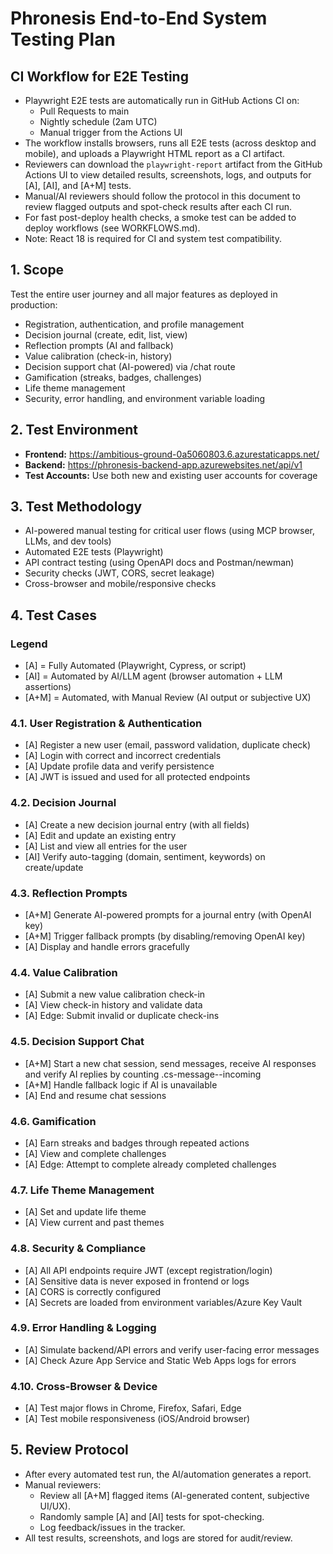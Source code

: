 # Phronesis End-to-End System Testing Plan

## CI Workflow for E2E Testing

- Playwright E2E tests are automatically run in GitHub Actions CI on:
  - Pull Requests to main
  - Nightly schedule (2am UTC)
  - Manual trigger from the Actions UI
- The workflow installs browsers, runs all E2E tests (across desktop and mobile), and uploads a Playwright HTML report as a CI artifact.
- Reviewers can download the `playwright-report` artifact from the GitHub Actions UI to view detailed results, screenshots, logs, and outputs for [A], [AI], and [A+M] tests.
- Manual/AI reviewers should follow the protocol in this document to review flagged outputs and spot-check results after each CI run.
- For fast post-deploy health checks, a smoke test can be added to deploy workflows (see WORKFLOWS.md).
- Note: React 18 is required for CI and system test compatibility.

## 1. Scope
Test the entire user journey and all major features as deployed in production:
- Registration, authentication, and profile management
- Decision journal (create, edit, list, view)
- Reflection prompts (AI and fallback)
- Value calibration (check-in, history)
- Decision support chat (AI-powered) via /chat route
- Gamification (streaks, badges, challenges)
- Life theme management
- Security, error handling, and environment variable loading

## 2. Test Environment
- **Frontend:** https://ambitious-ground-0a5060803.6.azurestaticapps.net/
- **Backend:** https://phronesis-backend-app.azurewebsites.net/api/v1
- **Test Accounts:** Use both new and existing user accounts for coverage

## 3. Test Methodology
- AI-powered manual testing for critical user flows (using MCP browser, LLMs, and dev tools)
- Automated E2E tests (Playwright)
- API contract testing (using OpenAPI docs and Postman/newman)
- Security checks (JWT, CORS, secret leakage)
- Cross-browser and mobile/responsive checks

## 4. Test Cases

### Legend
- [A] = Fully Automated (Playwright, Cypress, or script)
- [AI] = Automated by AI/LLM agent (browser automation + LLM assertions)
- [A+M] = Automated, with Manual Review (AI output or subjective UX)

### 4.1. User Registration & Authentication
- [A] Register a new user (email, password validation, duplicate check)
- [A] Login with correct and incorrect credentials
- [A] Update profile data and verify persistence
- [A] JWT is issued and used for all protected endpoints

### 4.2. Decision Journal
- [A] Create a new decision journal entry (with all fields)
- [A] Edit and update an existing entry
- [A] List and view all entries for the user
- [AI] Verify auto-tagging (domain, sentiment, keywords) on create/update

### 4.3. Reflection Prompts
- [A+M] Generate AI-powered prompts for a journal entry (with OpenAI key)
- [A+M] Trigger fallback prompts (by disabling/removing OpenAI key)
- [A] Display and handle errors gracefully

### 4.4. Value Calibration
- [A] Submit a new value calibration check-in
- [A] View check-in history and validate data
- [A] Edge: Submit invalid or duplicate check-ins

### 4.5. Decision Support Chat
- [A+M] Start a new chat session, send messages, receive AI responses and verify AI replies by counting .cs-message--incoming
- [A+M] Handle fallback logic if AI is unavailable
- [A] End and resume chat sessions

### 4.6. Gamification
- [A] Earn streaks and badges through repeated actions
- [A] View and complete challenges
- [A] Edge: Attempt to complete already completed challenges

### 4.7. Life Theme Management
- [A] Set and update life theme
- [A] View current and past themes

### 4.8. Security & Compliance
- [A] All API endpoints require JWT (except registration/login)
- [A] Sensitive data is never exposed in frontend or logs
- [A] CORS is correctly configured
- [A] Secrets are loaded from environment variables/Azure Key Vault

### 4.9. Error Handling & Logging
- [A] Simulate backend/API errors and verify user-facing error messages
- [A] Check Azure App Service and Static Web Apps logs for errors

### 4.10. Cross-Browser & Device
- [A] Test major flows in Chrome, Firefox, Safari, Edge
- [A] Test mobile responsiveness (iOS/Android browser)

## 5. Review Protocol
- After every automated test run, the AI/automation generates a report.
- Manual reviewers:
    - Review all [A+M] flagged items (AI-generated content, subjective UI/UX).
    - Randomly sample [A] and [AI] tests for spot-checking.
    - Log feedback/issues in the tracker.
- All test results, screenshots, and logs are stored for audit/review.



